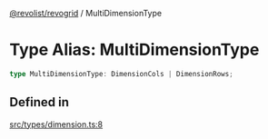 [@revolist/revogrid](README.md) / MultiDimensionType

# Type Alias: MultiDimensionType

```ts
type MultiDimensionType: DimensionCols | DimensionRows;
```

## Defined in

[src/types/dimension.ts:8](https://github.com/revolist/revogrid/blob/d396742969a06bfcb70f8e511e9e4fd6e640c7e3/src/types/dimension.ts#L8)
